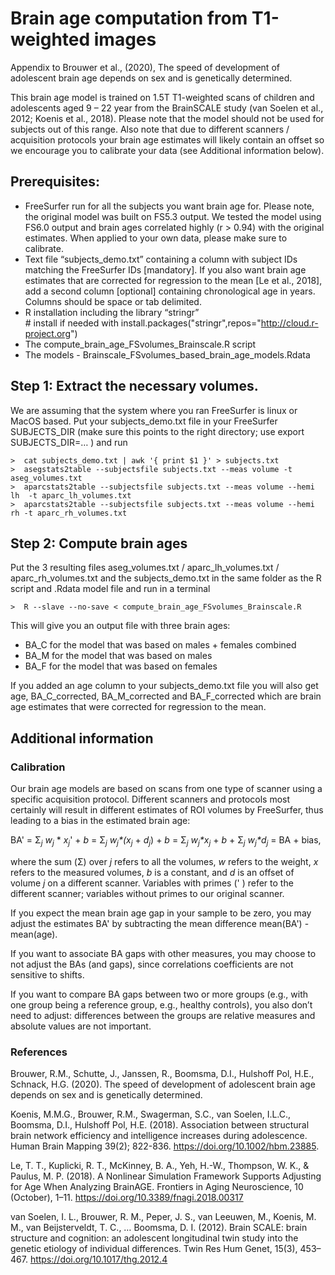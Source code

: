 # Brain age computation from T1-weighted images
Appendix to Brouwer et al., (2020), The speed of development of adolescent brain age depends on sex and is genetically determined.
 
This brain age model is trained on 1.5T T1-weighted scans of children and adolescents aged 9 – 22 year from the BrainSCALE study (van Soelen et al., 2012; Koenis et al., 2018). Please note that the model should not be used for subjects out of this range. Also note that due to different scanners / acquisition protocols your brain age estimates will likely contain an offset so we encourage you to calibrate your data (see Additional information below).

## Prerequisites: 

-	FreeSurfer run for all the subjects you want brain age for. Please note, the original model was built on FS5.3 output. We tested the model using FS6.0 output and brain ages correlated highly (r > 0.94) with the original estimates. When applied to your own data, please make sure to calibrate. 
-	Text file “subjects_demo.txt” containing a column with subject IDs matching the FreeSurfer IDs [mandatory]. If you also want brain age estimates that are corrected for regression to the mean [Le et al., 2018], add a second column [optional] containing chronological age in years. Columns should be space or tab delimited. 
-	R installation including the library “stringr”  <br> \# install if needed with install.packages("stringr",repos="http://cloud.r-project.org")
- The compute_brain_age_FSvolumes_Brainscale.R script 
- The models - Brainscale_FSvolumes_based_brain_age_models.Rdata


## Step 1: Extract the necessary volumes. 

We are assuming that the system where you ran FreeSurfer is linux or MacOS based. Put your subjects_demo.txt file in your FreeSurfer SUBJECTS_DIR (make sure this points to the right directory; use export SUBJECTS_DIR=… ) and run

`>	cat subjects_demo.txt | awk '{ print $1 }' > subjects.txt` <br>
`>  asegstats2table --subjectsfile subjects.txt --meas volume -t aseg_volumes.txt` <br>
`>	aparcstats2table --subjectsfile subjects.txt --meas volume --hemi lh  -t aparc_lh_volumes.txt` <br>
`>	aparcstats2table --subjectsfile subjects.txt --meas volume --hemi rh -t aparc_rh_volumes.txt` <br>

## Step 2: Compute brain ages

Put the 3 resulting files aseg_volumes.txt / aparc_lh_volumes.txt / aparc_rh_volumes.txt and the subjects_demo.txt in the same folder as the R script and .Rdata model file and run in a terminal

`>	R --slave --no-save < compute_brain_age_FSvolumes_Brainscale.R`

This will give you an output file with three brain ages: 

- BA_C for the model that was based on males + females combined
- BA_M for the model that was based on males
- BA_F for the model that was based on females

If you added an age column to your subjects_demo.txt file you will also get age,
BA_C_corrected, BA_M_corrected and BA_F_corrected which are brain age estimates that were corrected for regression to the mean.

## Additional information

### Calibration

Our brain age models are based on scans from one type of scanner using a specific acquisition protocol. Different scanners and protocols most certainly will result in different estimates of ROI volumes by FreeSurfer, thus leading to a bias in the estimated brain age:

BA' = Σ<sub>*j</sub> w<sub>j* \* </sub>*x<sub>j*'*</sub>* + *b* = Σ<sub>*j</sub> w<sub>j</sub>\*(x<sub>j</sub>* + *d<sub>j</sub>*) + *b* = Σ<sub>*j</sub> w<sub>j</sub>\*x<sub>j</sub>* + *b* + Σ<sub>*j</sub> w<sub>j</sub>\*d<sub>j</sub>* = BA + bias,

where the sum (Σ) over *j* refers to all the volumes, *w* refers to the weight, *x* refers to the measured volumes, *b* is a constant, and *d* is an offset of volume *j* on a different scanner. Variables with primes (' ) refer to the different scanner; variables without primes to our original scanner.

If you expect the mean brain age gap in your sample to be zero, you may adjust the estimates BA' by subtracting the mean difference mean(BA') - mean(age).

If you want to associate BA gaps with other measures, you may choose to not adjust the BAs (and gaps), since correlations coefficients are not sensitive to shifts.

If you want to compare BA gaps between two or more groups (e.g., with one group being a reference group, e.g., healthy controls), you also don’t need to adjust: differences between the groups are relative measures and absolute values are not important.

### References

Brouwer, R.M., Schutte, J., Janssen, R., Boomsma, D.I., Hulshoff Pol, H.E., Schnack, H.G. (2020). The speed of development of adolescent brain age depends on sex and is genetically determined.

Koenis, M.M.G., Brouwer, R.M., Swagerman, S.C., van Soelen, I.L.C., Boomsma, D.I., Hulshoff Pol, H.E. (2018). Association between structural brain network efficiency and intelligence increases during adolescence. Human Brain Mapping 39(2); 822-836. https://doi.org/10.1002/hbm.23885.

Le, T. T., Kuplicki, R. T., McKinney, B. A., Yeh, H.-W., Thompson, W. K., & Paulus, M. P. (2018). A Nonlinear Simulation Framework Supports Adjusting for Age When Analyzing BrainAGE. Frontiers in Aging Neuroscience, 10 (October), 1–11. https://doi.org/10.3389/fnagi.2018.00317

van Soelen, I. L., Brouwer, R. M., Peper, J. S., van Leeuwen, M., Koenis, M. M., van Beijsterveldt, T. C., … Boomsma, D. I. (2012). Brain SCALE: brain structure and cognition: an adolescent longitudinal twin study into the genetic etiology of individual differences. Twin Res Hum Genet, 15(3), 453–467. https://doi.org/10.1017/thg.2012.4
